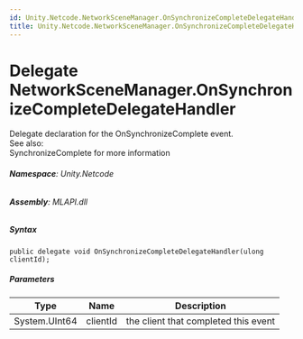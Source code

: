 ```yaml
---
id: Unity.Netcode.NetworkSceneManager.OnSynchronizeCompleteDelegateHandler
title: Unity.Netcode.NetworkSceneManager.OnSynchronizeCompleteDelegateHandler
---
```


# Delegate NetworkSceneManager.OnSynchronizeCompleteDelegateHandler


Delegate declaration for the OnSynchronizeComplete event.  
See also:  
SynchronizeComplete for more information






###### **Namespace**: Unity.Netcode

###### **Assembly**: MLAPI.dll

##### Syntax


``` lang-csharp
public delegate void OnSynchronizeCompleteDelegateHandler(ulong clientId);
```



##### Parameters

| Type          | Name     | Description                          |
|---------------|----------|--------------------------------------|
| System.UInt64 | clientId | the client that completed this event |



